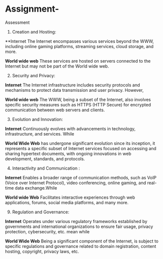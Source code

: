 # Assignment-
Assessment 


1. Creation and Hosting:

**Internet 
 The Internet encompasses various services beyond the WWW, including online gaming platforms, streaming services, cloud storage, and more.

**World wide web**
 These services are hosted on servers connected to the Internet but may not be part of the World wide web.


2. Security and Privacy: 

**Internet**
 The Internet infrastructure includes security protocols and mechanisms to protect data transmission and user privacy. However, 

**World wide web**
The WWW, being a subset of the Internet, also involves specific security measures such as HTTPS (HTTP Secure) for encrypted communication between web servers and clients.

3. Evolution and Innovation:

**Internet**
 Continuously evolves with advancements in technology, infrastructure, and services. While 

**World Wide Web**
has undergone significant evolution since its inception, it represents a specific subset of Internet services focused on accessing and sharing hypertext documents, with ongoing innovations in web development, standards, and protocols.


4. Interactivity and Communication :

**Internet**
 Enables a broader range of communication methods, such as VoIP (Voice over Internet Protocol), video conferencing, online gaming, and real-time data exchange.While

 **World wide Web**
Facilitates interactive experiences through web applications, forums, social media platforms, and many more.


9. Regulation and Governance:

 **Internet**
 Operates under various regulatory frameworks established by governments and international organizations to ensure fair usage, privacy protection, cybersecurity, etc. mean while 

**World Wide Web**
 Being a significant component of the Internet, is subject to specific regulations and governance related to domain registration, content hosting, copyright, privacy laws, etc.


